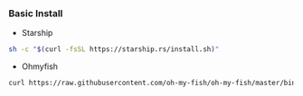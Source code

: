 ### Basic Install

- Starship

```bash
sh -c "$(curl -fsSL https://starship.rs/install.sh)"
```

- Ohmyfish

```bash
curl https://raw.githubusercontent.com/oh-my-fish/oh-my-fish/master/bin/install | fish
```
